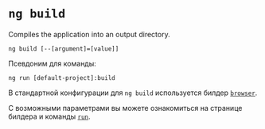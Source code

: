 # `ng build`

Сompiles the application into an output directory.

```
ng build [--[argument]=[value]]
```

Псевдоним для команды:
 
```
ng run [default-project]:build
```

В стандартной конфигурации для `ng build` используется билдер [`browser`](../builder-browser).

С возможными параметрами вы можете ознакомиться на странице билдера и команды [`run`](../command-ng-run).
